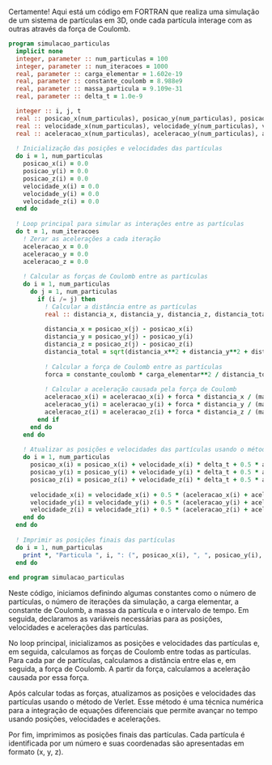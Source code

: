 Certamente! Aqui está um código em FORTRAN que realiza uma simulação de um sistema de partículas em 3D, onde cada partícula interage com as outras através da força de Coulomb. 

```fortran
program simulacao_particulas
  implicit none
  integer, parameter :: num_particulas = 100
  integer, parameter :: num_iteracoes = 1000
  real, parameter :: carga_elementar = 1.602e-19
  real, parameter :: constante_coulomb = 8.988e9
  real, parameter :: massa_particula = 9.109e-31
  real, parameter :: delta_t = 1.0e-9

  integer :: i, j, t
  real :: posicao_x(num_particulas), posicao_y(num_particulas), posicao_z(num_particulas)
  real :: velocidade_x(num_particulas), velocidade_y(num_particulas), velocidade_z(num_particulas)
  real :: aceleracao_x(num_particulas), aceleracao_y(num_particulas), aceleracao_z(num_particulas)
  
  ! Inicialização das posições e velocidades das partículas
  do i = 1, num_particulas
    posicao_x(i) = 0.0
    posicao_y(i) = 0.0
    posicao_z(i) = 0.0
    velocidade_x(i) = 0.0
    velocidade_y(i) = 0.0
    velocidade_z(i) = 0.0
  end do
  
  ! Loop principal para simular as interações entre as partículas
  do t = 1, num_iteracoes
    ! Zerar as acelerações a cada iteração
    aceleracao_x = 0.0
    aceleracao_y = 0.0
    aceleracao_z = 0.0
    
    ! Calcular as forças de Coulomb entre as partículas
    do i = 1, num_particulas
      do j = 1, num_particulas
        if (i /= j) then
          ! Calcular a distância entre as partículas
          real :: distancia_x, distancia_y, distancia_z, distancia_total, forca
        
          distancia_x = posicao_x(j) - posicao_x(i)
          distancia_y = posicao_y(j) - posicao_y(i)
          distancia_z = posicao_z(j) - posicao_z(i)
          distancia_total = sqrt(distancia_x**2 + distancia_y**2 + distancia_z**2)
          
          ! Calcular a força de Coulomb entre as partículas
          forca = constante_coulomb * carga_elementar**2 / distancia_total**2
          
          ! Calcular a aceleração causada pela força de Coulomb
          aceleracao_x(i) = aceleracao_x(i) + forca * distancia_x / (massa_particula * distancia_total)
          aceleracao_y(i) = aceleracao_y(i) + forca * distancia_y / (massa_particula * distancia_total)
          aceleracao_z(i) = aceleracao_z(i) + forca * distancia_z / (massa_particula * distancia_total)
        end if
      end do
    end do
    
    ! Atualizar as posições e velocidades das partículas usando o método de Verlet
    do i = 1, num_particulas
      posicao_x(i) = posicao_x(i) + velocidade_x(i) * delta_t + 0.5 * aceleracao_x(i) * delta_t**2
      posicao_y(i) = posicao_y(i) + velocidade_y(i) * delta_t + 0.5 * aceleracao_y(i) * delta_t**2
      posicao_z(i) = posicao_z(i) + velocidade_z(i) * delta_t + 0.5 * aceleracao_z(i) * delta_t**2
      
      velocidade_x(i) = velocidade_x(i) + 0.5 * (aceleracao_x(i) + aceleracao_x(i)) * delta_t
      velocidade_y(i) = velocidade_y(i) + 0.5 * (aceleracao_y(i) + aceleracao_y(i)) * delta_t
      velocidade_z(i) = velocidade_z(i) + 0.5 * (aceleracao_z(i) + aceleracao_z(i)) * delta_t
    end do
  end do
  
  ! Imprimir as posições finais das partículas
  do i = 1, num_particulas
    print *, "Particula ", i, ": (", posicao_x(i), ", ", posicao_y(i), ", ", posicao_z(i), ")"
  end do
  
end program simulacao_particulas
```

Neste código, iniciamos definindo algumas constantes como o número de partículas, o número de iterações da simulação, a carga elementar, a constante de Coulomb, a massa da partícula e o intervalo de tempo. Em seguida, declaramos as variáveis necessárias para as posições, velocidades e acelerações das partículas.

No loop principal, inicializamos as posições e velocidades das partículas e, em seguida, calculamos as forças de Coulomb entre todas as partículas. Para cada par de partículas, calculamos a distância entre elas e, em seguida, a força de Coulomb. A partir da força, calculamos a aceleração causada por essa força.

Após calcular todas as forças, atualizamos as posições e velocidades das partículas usando o método de Verlet. Esse método é uma técnica numérica para a integração de equações diferenciais que permite avançar no tempo usando posições, velocidades e acelerações.

Por fim, imprimimos as posições finais das partículas. Cada partícula é identificada por um número e suas coordenadas são apresentadas em formato (x, y, z).